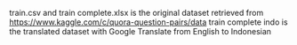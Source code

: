 train.csv and train complete.xlsx is the original dataset retrieved from https://www.kaggle.com/c/quora-question-pairs/data
train complete indo is the translated dataset with Google Translate from English to Indonesian
